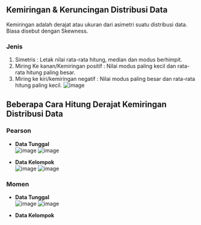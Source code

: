 ## Kemiringan & Keruncingan Distribusi Data
Kemiringan adalah derajat atau ukuran dari asimetri suatu distribusi data. Biasa disebut dengan Skewness.
### Jenis
1. Simetris : Letak nilai rata-rata hitung, median dan modus berhimpit.
2. Miring Ke kanan/Kemiringan positif : Nilai modus paling kecil dan rata-rata hitung paling besar.
3. Miring ke kiri/kemiringan negatif : Nilai modus paling besar dan rata-rata hitung paling kecil.
![image](https://user-images.githubusercontent.com/67460437/143731084-7ccaa1c7-5e9d-4d5d-8324-9809f276a1d9.png)

## Beberapa Cara Hitung Derajat Kemiringan Distribusi Data
### Pearson
- **Data Tunggal** <br>
![image](https://user-images.githubusercontent.com/67460437/145625814-5123d56d-ca9f-45c5-9e00-7bf1c80e6cd9.png)
![image](https://user-images.githubusercontent.com/67460437/145666453-0ecff6b1-de5b-47ec-9eda-7e0eca881502.png)

- **Data Kelompok** <br>
![image](https://user-images.githubusercontent.com/67460437/145626004-872df6ca-e235-4a5a-917e-7d9a7f6b193b.png)
![image](https://user-images.githubusercontent.com/67460437/145666470-798ebd4f-a7f1-421c-8241-121905128c47.png)

### Momen
- **Data Tunggal** <br>
![image](https://user-images.githubusercontent.com/67460437/145666386-9bd35516-2bd0-432f-ace0-563d1f594c6e.png)
![image](https://user-images.githubusercontent.com/67460437/145667931-83786baf-fc7a-4124-8b5d-e92a9652fd5d.png)

- **Data Kelompok** <br>

